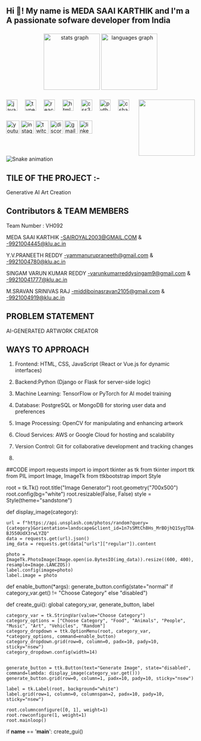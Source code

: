 <h2 align="left">Hi 👋! My name is MEDA SAAI KARTHIK and I'm a A passionate sofware developer from India</h2>

###

<div align="center">
  <img src="https://github-readme-stats.vercel.app/api?username=maurodesouza&hide_title=false&hide_rank=false&show_icons=true&include_all_commits=true&count_private=true&disable_animations=false&theme=dracula&locale=en&hide_border=false" height="150" alt="stats graph"  />
  <img src="https://github-readme-stats.vercel.app/api/top-langs?username=maurodesouza&locale=en&hide_title=false&layout=compact&card_width=320&langs_count=5&theme=dracula&hide_border=false" height="150" alt="languages graph"  />
</div>

###

<img align="right" height="150" src="https://i.imgflip.com/65efzo.gif"  />

###

<div align="left">
  <img src="https://cdn.jsdelivr.net/gh/devicons/devicon/icons/javascript/javascript-original.svg" height="30" alt="javascript logo"  />
  <img width="12" />
  <img src="https://cdn.jsdelivr.net/gh/devicons/devicon/icons/typescript/typescript-original.svg" height="30" alt="typescript logo"  />
  <img width="12" />
  <img src="https://cdn.jsdelivr.net/gh/devicons/devicon/icons/react/react-original.svg" height="30" alt="react logo"  />
  <img width="12" />
  <img src="https://cdn.jsdelivr.net/gh/devicons/devicon/icons/html5/html5-original.svg" height="30" alt="html5 logo"  />
  <img width="12" />
  <img src="https://cdn.jsdelivr.net/gh/devicons/devicon/icons/css3/css3-original.svg" height="30" alt="css3 logo"  />
  <img width="12" />
  <img src="https://cdn.jsdelivr.net/gh/devicons/devicon/icons/python/python-original.svg" height="30" alt="python logo"  />
  <img width="12" />
  <img src="https://cdn.jsdelivr.net/gh/devicons/devicon/icons/csharp/csharp-original.svg" height="30" alt="csharp logo"  />
</div>

###

<div align="left">
  <img src="https://img.shields.io/static/v1?message=Youtube&logo=youtube&label=&color=FF0000&logoColor=white&labelColor=&style=for-the-badge" height="35" alt="youtube logo"  />
  <img src="https://img.shields.io/static/v1?message=Instagram&logo=instagram&label=&color=E4405F&logoColor=white&labelColor=&style=for-the-badge" height="35" alt="instagram logo"  />
  <img src="https://img.shields.io/static/v1?message=Twitch&logo=twitch&label=&color=9146FF&logoColor=white&labelColor=&style=for-the-badge" height="35" alt="twitch logo"  />
  <img src="https://img.shields.io/static/v1?message=Discord&logo=discord&label=&color=7289DA&logoColor=white&labelColor=&style=for-the-badge" height="35" alt="discord logo"  />
  <img src="https://img.shields.io/static/v1?message=Gmail&logo=gmail&label=&color=D14836&logoColor=white&labelColor=&style=for-the-badge" height="35" alt="gmail logo"  />
  <img src="https://img.shields.io/static/v1?message=LinkedIn&logo=linkedin&label=&color=0077B5&logoColor=white&labelColor=&style=for-the-badge" height="35" alt="linkedin logo"  />
</div>

###

<br clear="both">

<img src="https://raw.githubusercontent.com/maurodesouza/maurodesouza/output/snake.svg" alt="Snake animation" />

###

## TILE OF THE PROJECT :- 
Generative AI Art Creation

## Contributors & TEAM MEMBERS 
Team Number : VH092


MEDA SAAI KARTHIK         -SAIROYAL2003@GMAIL.COM & -9921004445@klu.ac.in  

Y.V.PRANEETH REDDY        -yammanurupraneeth@gmail.com & -9921004780@klu.ac.in

SINGAM VARUN KUMAR REDDY  -varunkumarreddysingam9@gmail.com & -99210041777@klu.ac.in

M.SRAVAN SRINIVAS RAJ     -middiboinasravan2105@gmail.com & -9921004919@klu.ac.in


## PROBLEM STATEMENT
AI-GENERATED ARTWORK CREATOR

## WAYS TO APPROACH
1. Frontend: HTML, CSS, JavaScript (React or Vue.js for dynamic interfaces)
  
2. Backend:Python (Django or Flask for server-side logic)
  
3. Machine Learning: TensorFlow or PyTorch for AI model training
  
4. Database: PostgreSQL or MongoDB for storing user data and preferences
  
5. Image Processing: OpenCV for manipulating and enhancing artwork
  
6. Cloud Services: AWS or Google Cloud for hosting and scalability
  
7. Version Control: Git for collaborative development and tracking changes
8. 


##CODE
import requests
import io
import tkinter as tk
from tkinter import ttk
from PIL import Image, ImageTk
from ttkbootstrap import Style


root = tk.Tk()
root.title("Image Generator")
root.geometry("700x500")
root.config(bg="white")
root.resizable(False, False)
style = Style(theme="sandstone")


def display_image(category):

    url = f"https://api.unsplash.com/photos/random?query={category}&orientation=landscape&client_id=1n7sSMtCh8Hs_MrBOjhQ1SygTDA-BJ550UdX3rwLYZQ"
    data = requests.get(url).json()
    img_data = requests.get(data["urls"]["regular"]).content

    photo = ImageTk.PhotoImage(Image.open(io.BytesIO(img_data)).resize((600, 400), resample=Image.LANCZOS))
    label.config(image=photo)
    label.image = photo


def enable_button(*args):
    generate_button.config(state="normal" if category_var.get() != "Choose Category" else "disabled")


def create_gui():
    global category_var, generate_button, label


    category_var = tk.StringVar(value="Choose Category")
    category_options = ["Choose Category", "Food", "Animals", "People", "Music", "Art", "Vehicles", "Random"]
    category_dropdown = ttk.OptionMenu(root, category_var, *category_options, command=enable_button)
    category_dropdown.grid(row=0, column=0, padx=10, pady=10, sticky="nsew")
    category_dropdown.config(width=14)


    generate_button = ttk.Button(text="Generate Image", state="disabled", command=lambda: display_image(category_var.get()))
    generate_button.grid(row=0, column=1, padx=10, pady=10, sticky="nsew")

    label = tk.Label(root, background="white")
    label.grid(row=1, column=0, columnspan=2, padx=10, pady=10, sticky="nsew")

    root.columnconfigure([0, 1], weight=1)
    root.rowconfigure(1, weight=1)
    root.mainloop()

if __name__ == '__main__':
    create_gui()
